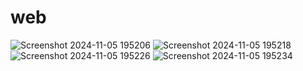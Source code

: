# web
![Screenshot 2024-11-05 195206](https://github.com/user-attachments/assets/e360def4-0435-4ca3-9dfc-b9b4bb7e53f8)
![Screenshot 2024-11-05 195218](https://github.com/user-attachments/assets/31a0a70a-28ea-4558-9b5b-1e0ad8a7b7a2)
![Screenshot 2024-11-05 195226](https://github.com/user-attachments/assets/b814f3b8-b242-4526-aff7-d5497f194d7e)
![Screenshot 2024-11-05 195234](https://github.com/user-attachments/assets/52cea30c-99b1-4222-bf6c-38311077fde0)

